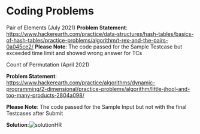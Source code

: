 # Coding Problems

Pair of Elements (July 2021)
**Problem Statement**:
https://www.hackerearth.com/practice/data-structures/hash-tables/basics-of-hash-tables/practice-problems/algorithm/t-rex-and-the-pairs-0a045ce2/
**Please Note**: The code passed for the  Sample Testcase but exceeded time limit and showed wrong answer for TCs 



Count of Permutation (April 2021)

**Problem Statement**:
https://www.hackerearth.com/practice/algorithms/dynamic-programming/2-dimensional/practice-problems/algorithm/little-jhool-and-too-many-products-2804a098/

**Please Note**: The code passed for the  Sample Input but not with the final Testcases after Submit 


**Solution**:![solutionHR](https://user-images.githubusercontent.com/42793632/115415563-a4088700-a214-11eb-99b0-dbf2632caa80.png)




